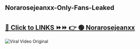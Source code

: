 
 ## Norarosejeanxx-Only-Fans-Leaked

# <h2><a href="https://clipsfans.com/Norarosejeanxx&ref=git">🔗 Click to LINKS ⏩⏩ 👉 🟢 Norarosejeanxx </a></h2>

<a href="https://clipsfans.com/Norarosejeanxx&ref=git" rel="nofollow" data-target="animated-image.originalLink"><img src="https://i.ibb.co.com/xMMVF88/686577567.gif" alt="Viral Video Original" style="max-width: 100%; display: inline-block;" data-target="animated-image.originalImage"></a>
